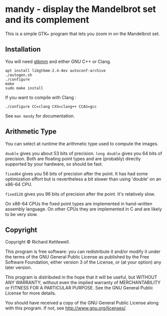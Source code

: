 #	mandy - display the Mandelbrot set and its complement

This is a simple GTK+ program that lets you zoom in on the Mandelbrot
set.

## Installation

You will need [gtkmm](https://www.gtkmm.org) and either GNU C++ or Clang.

```
apt install libgtkmm-2.4-dev autoconf-archive
./autogen.sh
./configure 
make
sudo make install
```

If you want to compile with Clang :

```
./configure CC=clang CXX=clang++ CCAS=gcc
```

See `man mandy` for documentation.

## Arithmetic Type

You can select at runtime the arithmetic type used to compute the images.

`double` gives you about 53 bits of precision.  `long double` gives
you 64 bits of precision.  Both are floating point types and are
(probably) directly supported by your hardware, so should be fast.

`fixed64` gives you 56 bits of precision after the point.  It has had
some optimization effort but is nevertheless a bit slower than using
'double' on an x86-64 CPU.

`fixed128` gives you 96 bits of precision after the point.  It's
relatively slow.

On x86-64 CPUs the fixed point types are implemented in hand-written
assembly language.  On other CPUs they are implemented in C and are
likely to be very slow.

## Copyright

Copyright © Richard Kettlewell.

This program is free software: you can redistribute it and/or modify
it under the terms of the GNU General Public License as published by
the Free Software Foundation, either version 3 of the License, or
(at your option) any later version.

This program is distributed in the hope that it will be useful,
but WITHOUT ANY WARRANTY; without even the implied warranty of
MERCHANTABILITY or FITNESS FOR A PARTICULAR PURPOSE.  See the
GNU General Public License for more details.

You should have received a copy of the GNU General Public License
along with this program.  If not, see <http://www.gnu.org/licenses/>.
